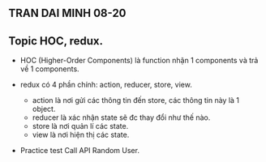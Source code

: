 ## TRAN DAI MINH 08-20

## Topic HOC, redux.

- HOC (Higher-Order Components) là function nhận 1 components và trả về 1 components.

- redux có 4 phần chính: action, reducer, store, view.

  - action là nơi gửi các thông tin đến store, các thông tin này là 1 object.
  - reducer là xác nhận state sẽ đc thay đổi như thế nào.
  - store là nơi quản lí các state.
  - view là nơi hiện thị các state.

- Practice test Call API Random User.

